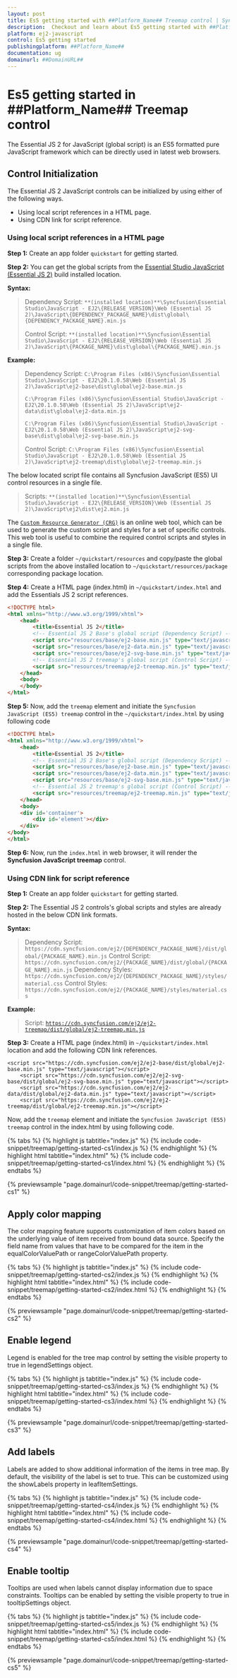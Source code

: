 ```yaml
---
layout: post
title: Es5 getting started with ##Platform_Name## Treemap control | Syncfusion
description:  Checkout and learn about Es5 getting started with ##Platform_Name## Treemap control of Syncfusion Essential JS 2 and more details.
platform: ej2-javascript
control: Es5 getting started 
publishingplatform: ##Platform_Name##
documentation: ug
domainurl: ##DomainURL##
---
```


# Es5 getting started in ##Platform_Name## Treemap control

The Essential JS 2 for JavaScript (global script) is an ES5 formatted pure JavaScript framework which can be directly used in latest web browsers.

## Control Initialization

The Essential JS 2 JavaScript controls can be initialized by using either of the following ways.

* Using local script references in a HTML page.
* Using CDN link for script reference.

### Using local script references in a HTML page

**Step 1:** Create an app folder `quickstart` for getting started.

**Step 2:** You can get the global scripts from the [Essential Studio JavaScript (Essential JS 2)](https://www.syncfusion.com/downloads/essential-js2) build installed location.

**Syntax:**
> Dependency Script: `**(installed location)**\Syncfusion\Essential Studio\JavaScript - EJ2\{RELEASE_VERSION}\Web (Essential JS 2)\JavaScript\{DEPENDENCY_PACKAGE_NAME}\dist\global\{DEPENDENCY_PACKAGE_NAME}.min.js`
>
> Control Script: `**(installed location)**\Syncfusion\Essential Studio\JavaScript - EJ2\{RELEASE_VERSION}\Web (Essential JS 2)\JavaScript\{PACKAGE_NAME}\dist\global\{PACKAGE_NAME}.min.js`

**Example:**
> Dependency Script: `C:\Program Files (x86)\Syncfusion\Essential Studio\JavaScript - EJ2\20.1.0.58\Web (Essential JS 2)\JavaScript\ej2-base\dist\global\ej2-base.min.js`
>
>`C:\Program Files (x86)\Syncfusion\Essential Studio\JavaScript - EJ2\20.1.0.58\Web (Essential JS 2)\JavaScript\ej2-data\dist\global\ej2-data.min.js`
>
>`C:\Program Files (x86)\Syncfusion\Essential Studio\JavaScript - EJ2\20.1.0.58\Web (Essential JS 2)\JavaScript\ej2-svg-base\dist\global\ej2-svg-base.min.js`
>
> Control Script: `C:\Program Files (x86)\Syncfusion\Essential Studio\JavaScript - EJ2\20.1.0.58\Web (Essential JS 2)\JavaScript\ej2-treemap\dist\global\ej2-treemap.min.js`

The below located script file contains all Syncfusion JavaScript (ES5) UI control resources in a single file.

> Scripts: `**(installed location)**\Syncfusion\Essential Studio\JavaScript - EJ2\{RELEASE_VERSION}\Web (Essential JS 2)\JavaScript\ej2\dist\ej2.min.js`
>

The [`Custom Resource Generator (CRG)`](https://crg.syncfusion.com/) is an online web tool, which can be used to generate the custom script and styles for a set of specific controls. This web tool is useful to combine the required control scripts and styles in a single file.

**Step 3:** Create a folder `~/quickstart/resources` and copy/paste the global scripts from the above installed location to `~/quickstart/resources/package` corresponding package location.

**Step 4:** Create a HTML page (index.html) in `~/quickstart/index.html` and add the Essentials JS 2 script references.

```html
<!DOCTYPE html>
<html xmlns="http://www.w3.org/1999/xhtml">
    <head>
        <title>Essential JS 2</title>
        <!-- Essential JS 2 Base's global script (Dependency Script) -->
        <script src="resources/base/ej2-base.min.js" type="text/javascript"></script>
        <script src="resources/base/ej2-data.min.js" type="text/javascript"></script>
        <script src="resources/base/ej2-svg-base.min.js" type="text/javascript"></script>
        <!-- Essential JS 2 treemap's global script (Control Script) -->
        <script src="resources/treemap/ej2-treemap.min.js" type="text/javascript"></script>
    </head>
    <body>
    </body>
</html>
```

**Step 5:** Now, add the `treemap` element and initiate the `Syncfusion JavaScript (ES5) treemap` control in the `~/quickstart/index.html` by using following code

```html
<!DOCTYPE html>
<html xmlns="http://www.w3.org/1999/xhtml">
    <head>
        <title>Essential JS 2</title>
        <!-- Essential JS 2 Base's global script (Dependency Script) -->
        <script src="resources/base/ej2-base.min.js" type="text/javascript"></script>
        <script src="resources/base/ej2-data.min.js" type="text/javascript"></script>
        <script src="resources/base/ej2-svg-base.min.js" type="text/javascript"></script>
        <!-- Essential JS 2 treemap's global script (Control Script) -->
        <script src="resources/treemap/ej2-treemap.min.js" type="text/javascript"></script>
    </head>
    <body>
    <div id='container'>
        <div id='element'></div>
    </div>
</body>
</html>
```

**Step 6:** Now, run the `index.html` in web browser, it will render the **Syncfusion JavaScript treemap** control.

### Using CDN link for script reference

**Step 1:** Create an app folder `quickstart` for getting started.

**Step 2:** The Essential JS 2 controls's global scripts and styles are already hosted in the below CDN link formats.

**Syntax:**
> Dependency Script: `https://cdn.syncfusion.com/ej2/{DEPENDENCY_PACKAGE_NAME}/dist/global/{PACKAGE_NAME}.min.js`
> Control Script: `https://cdn.syncfusion.com/ej2/{PACKAGE_NAME}/dist/global/{PACKAGE_NAME}.min.js`
> Dependency Styles: `https://cdn.syncfusion.com/ej2/{DEPENDENCY_PACKAGE_NAME}/styles/material.css`
> Control Styles: `https://cdn.syncfusion.com/ej2/{PACKAGE_NAME}/styles/material.css`

**Example:**
> Script: [`https://cdn.syncfusion.com/ej2/ej2-treemap/dist/global/ej2-treemap.min.js`](https://cdn.syncfusion.com/ej2/ej2-treemap/dist/global/ej2-treemap.min.js)
>

**Step 3:** Create a HTML page (index.html) in `~/quickstart/index.html` location and add the following CDN link references.
```
<script src="https://cdn.syncfusion.com/ej2/ej2-base/dist/global/ej2-base.min.js" type="text/javascript"></script>
    <script src="https://cdn.syncfusion.com/ej2/ej2-svg-base/dist/global/ej2-svg-base.min.js" type="text/javascript"></script>
    <script src="https://cdn.syncfusion.com/ej2/ej2-data/dist/global/ej2-data.min.js" type="text/javascript"></script>
	<script src="https://cdn.syncfusion.com/ej2/ej2-treemap/dist/global/ej2-treemap.min.js"></script>

```
 Now, add the `treemap` element and initiate the `Syncfusion JavaScript (ES5) treemap` control in the index.html by using following code.

{% tabs %}
{% highlight js tabtitle="index.js" %}
{% include code-snippet/treemap/getting-started-cs1/index.js %}
{% endhighlight %}
{% highlight html tabtitle="index.html" %}
{% include code-snippet/treemap/getting-started-cs1/index.html %}
{% endhighlight %}
{% endtabs %}
        
{% previewsample "page.domainurl/code-snippet/treemap/getting-started-cs1" %}


## Apply color mapping

The color mapping feature supports customization of item colors based on the underlying value of item received from bound data source. Specify the field name from values that have to be compared for the item in the equalColorValuePath or rangeColorValuePath property.

{% tabs %}
{% highlight js tabtitle="index.js" %}
{% include code-snippet/treemap/getting-started-cs2/index.js %}
{% endhighlight %}
{% highlight html tabtitle="index.html" %}
{% include code-snippet/treemap/getting-started-cs2/index.html %}
{% endhighlight %}
{% endtabs %}
        
{% previewsample "page.domainurl/code-snippet/treemap/getting-started-cs2" %}

## Enable legend

Legend is enabled for the tree map control by setting the visible property to true in legendSettings object.

{% tabs %}
{% highlight js tabtitle="index.js" %}
{% include code-snippet/treemap/getting-started-cs3/index.js %}
{% endhighlight %}
{% highlight html tabtitle="index.html" %}
{% include code-snippet/treemap/getting-started-cs3/index.html %}
{% endhighlight %}
{% endtabs %}
        
{% previewsample "page.domainurl/code-snippet/treemap/getting-started-cs3" %}

## Add labels

Labels are added to show additional information of the items in tree map. By default, the visibility of the label is set to true. This can be customized using the showLabels property in leafItemSettings.

{% tabs %}
{% highlight js tabtitle="index.js" %}
{% include code-snippet/treemap/getting-started-cs4/index.js %}
{% endhighlight %}
{% highlight html tabtitle="index.html" %}
{% include code-snippet/treemap/getting-started-cs4/index.html %}
{% endhighlight %}
{% endtabs %}
        
{% previewsample "page.domainurl/code-snippet/treemap/getting-started-cs4" %}

## Enable tooltip

Tooltips are used when labels cannot display information due to space constraints. Tooltips can be enabled by setting the visible property to true in tooltipSettings object.

{% tabs %}
{% highlight js tabtitle="index.js" %}
{% include code-snippet/treemap/getting-started-cs5/index.js %}
{% endhighlight %}
{% highlight html tabtitle="index.html" %}
{% include code-snippet/treemap/getting-started-cs5/index.html %}
{% endhighlight %}
{% endtabs %}
        
{% previewsample "page.domainurl/code-snippet/treemap/getting-started-cs5" %}
